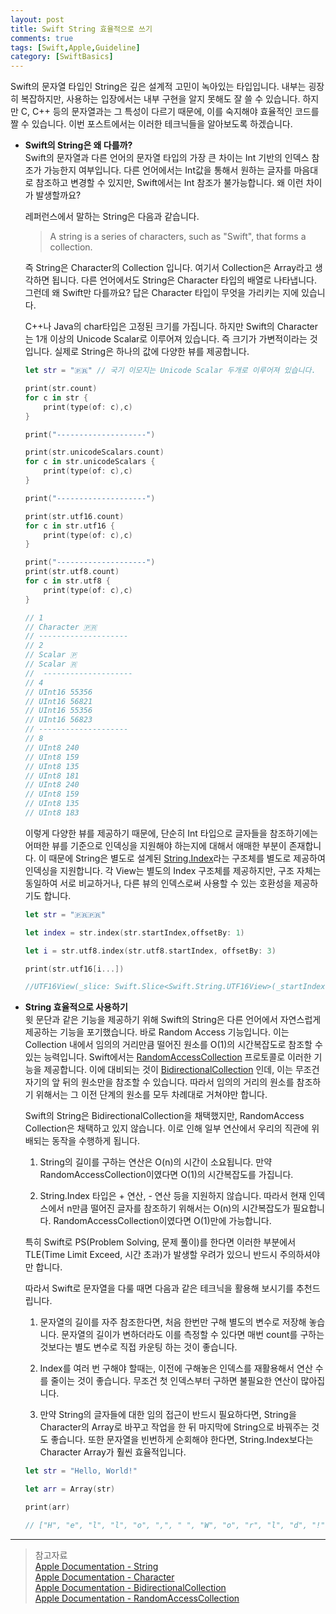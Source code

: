 ```yaml
---
layout: post
title: Swift String 효율적으로 쓰기
comments: true
tags: [Swift,Apple,Guideline]
category: [SwiftBasics]
---  
```


Swift의 문자열 타입인 String은 깊은 설계적 고민이 녹아있는 타입입니다. 내부는 굉장히 복잡하지만, 사용하는 입장에서는 내부 구현을 알지 못해도 잘 쓸 수 있습니다. 하지만 C, C++ 등의 문자열과는 그 특성이 다르기 때문에, 이를 숙지해야 효율적인 코드를 짤 수 있습니다. 이번 포스트에서는 이러한 테크닉들을 알아보도록 하겠습니다.  

* **Swift의 String은 왜 다를까?**  
  Swift의 문자열과 다른 언어의 문자열 타입의 가장 큰 차이는 Int 기반의 인덱스 참조가 가능한지 여부입니다. 다른 언어에서는 Int값을 통해서 원하는 글자를 마음대로 참조하고 변경할 수 있지만, Swift에서는 Int 참조가 불가능합니다. 왜 이런 차이가 발생할까요? 

  레퍼런스에서 말하는 String은 다음과 같습니다.  

  > A string is a series of characters, such as "Swift", that forms a collection. 

  즉 String은 Character의 Collection 입니다. 여기서 Collection은 Array라고 생각하면 됩니다. 다른 언어에서도 String은 Character 타입의 배열로 나타냅니다. 그런데 왜 Swift만 다를까요? 답은 Character 타입이 무엇을 가리키는 지에 있습니다.  

  C++나 Java의 char타입은 고정된 크기를 가집니다. 하지만 Swift의 Character는 1개 이상의 Unicode Scalar로 이루어져 있습니다. 즉 크기가 가변적이라는 것입니다. 실제로 String은 하나의 값에 다양한 뷰를 제공합니다.  

  ```swift
  let str = "🇵🇷" // 국기 이모지는 Unicode Scalar 두개로 이루어져 있습니다.

  print(str.count)
  for c in str {
      print(type(of: c),c)
  }

  print("--------------------")

  print(str.unicodeScalars.count)
  for c in str.unicodeScalars {
      print(type(of: c),c)
  }

  print("--------------------")

  print(str.utf16.count)
  for c in str.utf16 {
      print(type(of: c),c)
  }

  print("--------------------")
  print(str.utf8.count)
  for c in str.utf8 {
      print(type(of: c),c)
  }

  // 1
  // Character 🇵🇷
  // --------------------
  // 2
  // Scalar 🇵
  // Scalar 🇷
  //  --------------------
  // 4
  // UInt16 55356
  // UInt16 56821
  // UInt16 55356
  // UInt16 56823
  // --------------------
  // 8
  // UInt8 240
  // UInt8 159
  // UInt8 135
  // UInt8 181
  // UInt8 240
  // UInt8 159
  // UInt8 135
  // UInt8 183
  ```  

  이렇게 다양한 뷰를 제공하기 때문에, 단순히 Int 타입으로 글자들을 참조하기에는 어떠한 뷰를 기준으로 인덱싱을 지원해야 하는지에 대해서 애매한 부분이 존재합니다. 이 때문에 String은 별도로 설계된 [String.Index](https://developer.apple.com/documentation/swift/string/index)라는 구조체를 별도로 제공하여 인덱싱을 지원합니다. 각 View는 별도의 Index 구조체를 제공하지만, 구조 자체는 동일하여 서로 비교하거나, 다른 뷰의 인덱스로써 사용할 수 있는 호환성을 제공하기도 합니다.
  
  ```swift
  let str = "🇵🇷🇵🇷"

  let index = str.index(str.startIndex,offsetBy: 1)

  let i = str.utf8.index(str.utf8.startIndex, offsetBy: 3)

  print(str.utf16[i...])

  //UTF16View(_slice: Swift.Slice<Swift.String.UTF16View>(_startIndex: Swift.String.Index(_rawBits: 196608), _endIndex: Swift.String.Index(_rawBits: 1048577), _base: StringUTF16("🇵🇷🇵🇷")))
  ```  

* **String 효율적으로 사용하기**  
  윗 문단과 같은 기능을 제공하기 위해 Swift의 String은 다른 언어에서 자연스럽게 제공하는 기능을 포기했습니다. 바로 Random Access 기능입니다. 이는 Collection 내에서 임의의 거리만큼 떨어진 원소를 O(1)의 시간복잡도로 참조할 수 있는 능력입니다. Swift에서는 [RandomAccessCollection](https://developer.apple.com/documentation/swift/randomaccesscollection) 프로토콜로 이러한 기능을 제공합니다. 이에 대비되는 것이 [BidirectionalCollection](https://developer.apple.com/documentation/swift/bidirectionalcollection) 인데, 이는 무조건 자기의 앞 뒤의 원소만을 참조할 수 있습니다. 따라서 임의의 거리의 원소를 참조하기 위해서는 그 이전 단계의 원소를 모두 차례대로 거쳐야만 합니다.
  
  Swift의 String은 BidirectionalCollection을 채택했지만, RandomAccess
  Collection은 채택하고 있지 않습니다. 이로 인해 일부 연산에서 우리의 직관에 위배되는 동작을 수행하게 됩니다.  

  1. String의 길이를 구하는 연산은 O(n)의 시간이 소요됩니다. 만약 RandomAccessCollection이였다면 O(1)의 시간복잡도를 가집니다.  
  
  2. String.Index 타입은 + 연산, - 연산 등을 지원하지 않습니다. 따라서 현재 인덱스에서 n만큼 떨어진 글자를 참조하기 위해서는 O(n)의 시간복잡도가 필요합니다. RandomAccessCollection이였다면 O(1)만에 가능합니다.  

  특히 Swift로 PS(Problem Solving, 문제 풀이)를 한다면 이러한 부분에서 TLE(Time Limit Exceed, 시간 초과)가 발생할 우려가 있으니 반드시 주의하셔야만 합니다.  

  따라서 Swift로 문자열을 다룰 때면 다음과 같은 테크닉을 활용해 보시기를 추천드립니다.  

  1. 문자열의 길이를 자주 참조한다면, 처음 한번만 구해 별도의 변수로 저장해 놓습니다. 문자열의 길이가 변하더라도 이를 측정할 수 있다면 매번 count를 구하는 것보다는 별도 변수로 직접 카운팅 하는 것이 좋습니다.  
  
  2. Index를 여러 번 구해야 할때는, 이전에 구해놓은 인덱스를 재활용해서 연산 수를 줄이는 것이 좋습니다. 무조건 첫 인덱스부터 구하면 불필요한 연산이 많아집니다.  
  
  3. 만약 String의 글자들에 대한 임의 접근이 반드시 필요하다면, String을 Character의 Array로 바꾸고 작업을 한 뒤 마지막에 String으로 바꿔주는 것도 좋습니다. 또한 문자열을 빈번하게 순회해야 한다면, String.Index보다는 Character Array가 훨씬 효율적입니다.

  ```swift
  let str = "Hello, World!"

  let arr = Array(str)

  print(arr) 

  // ["H", "e", "l", "l", "o", ",", " ", "W", "o", "r", "l", "d", "!"]
  ```  
---   

> 참고자료  
> [Apple Documentation - String](https://developer.apple.com/documentation/swift/string)  
> [Apple Documentation - Character](https://developer.apple.com/documentation/swift/character)  
> [Apple Documentation - BidirectionalCollection](https://developer.apple.com/documentation/swift/bidirectionalcollection)  
> [Apple Documentation - RandomAccessCollection](https://developer.apple.com/documentation/swift/randomaccesscollection)